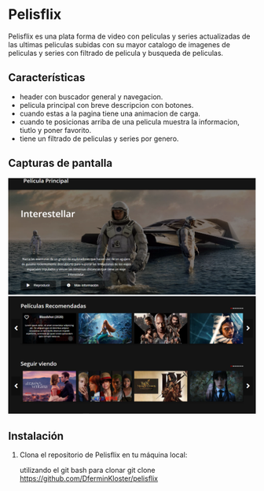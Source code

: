 # Pelisflix

Pelisflix es una plata forma de video con peliculas y series actualizadas de las ultimas peliculas subidas con su mayor catalogo de imagenes de peliculas y series con filtrado de pelicula y busqueda de peliculas.

## Características

- header con buscador general y navegacion.
- pelicula principal con breve descripcion con botones.
- cuando estas a la pagina tiene una animacion de carga.
- cuando te posicionas arriba de una pelicula muestra la informacion, tiutlo y poner favorito.
- tiene un filtrado de peliculas y series por genero.

## Capturas de pantalla

![Captura de pantalla 1](/img/peliculaprincipal.png)
![Captura de pantalla 2](/img/peliculasyseries.png)

## Instalación

1. Clona el repositorio de Pelisflix en tu máquina local:

   utilizando el git bash para clonar
   git clone https://github.com/DferminKloster/pelisflix
